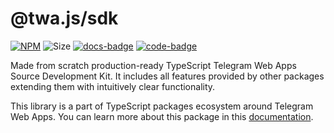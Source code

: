 # @twa.js/sdk

[code-badge]: https://img.shields.io/badge/source-black?logo=github

[code-link]: https://github.com/Telegram-Mini-Apps/tma.js/tree/master/packages/sdk

[docs-link]: https://docs.twa.dev/docs/libraries/twa-js-sdk

[docs-badge]: https://img.shields.io/badge/documentation-blue?logo=gitbook&logoColor=white

[npm-link]: https://npmjs.com/package/@twa.js/sdk

[npm-badge]: https://img.shields.io/npm/v/@twa.js/sdk?logo=npm

[size-badge]: https://img.shields.io/bundlephobia/minzip/@twa.js/sdk

[![NPM][npm-badge]][npm-link]
![Size][size-badge]
[![docs-badge]][docs-link]
[![code-badge]][code-link]

Made from scratch production-ready TypeScript Telegram Web Apps
Source Development Kit. It includes all features provided
by other packages extending them with intuitively clear
functionality.

This library is a part of TypeScript packages ecosystem around Telegram Web
Apps. You can learn more about this package in this
[documentation](https://docs.twa.dev/docs/libraries/twa-js-sdk/about).